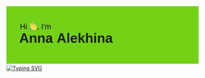 <img src="header.png" alt="альтернативный текст">
<a href="https://git.io/typing-svg"><img src="https://readme-typing-svg.demolab.com?font=Fira+Code&pause=1000&color=44F700&background=4DFBFF00&center=true&width=435&lines=Computer+science+student;Computer+vision+engineer" alt="Typing SVG" /></a>

<!--
[![Typing SVG](https://readme-typing-svg.demolab.com?font=Fira+Code&pause=1000&color=44F700&background=4DFBFF00&center=true&width=435&lines=Computer+science+student;Computer+vision+engineer)](https://git.io/typing-svg)
-->
<!--
**AnnAlekh/AnnAlekh** is a ✨ _special_ ✨ repository because its `README.md` (this file) appears on your GitHub profile.

Here are some ideas to get you started:

- 🔭 I’m currently working on ...
- 🌱 I’m currently learning ...
- 👯 I’m looking to collaborate on ...
- 🤔 I’m looking for help with ...
- 💬 Ask me about ...
- 📫 How to reach me: ...
- 😄 Pronouns: ...
- ⚡ Fun fact: ...
-->
